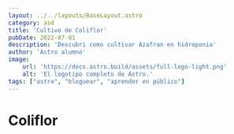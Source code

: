 ```yaml
---
layout: ../../layouts/BaseLayout.astro
category: asd
title: 'Cultivo de Coliflor'
pubDate: 2022-07-01
description: 'Descubri como cultivar Azafran en hidroponia'
author: 'Astro alumno'
image:
    url: 'https://docs.astro.build/assets/full-logo-light.png'
    alt: 'El logotipo completo de Astro.'
tags: ["astro", "bloguear", "aprender en público"]
---
```

# Coliflor